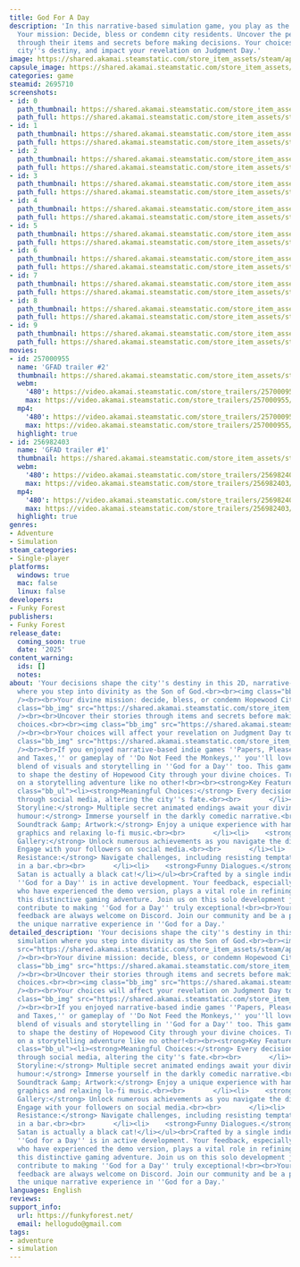 ```yaml
---
title: God For A Day
description: 'In this narrative-based simulation game, you play as the Son of God.
  Your mission: Decide, bless or condemn city residents. Uncover the person''s story
  through their items and secrets before making decisions. Your choices alter the
  city''s destiny, and impact your revelation on Judgment Day.'
image: https://shared.akamai.steamstatic.com/store_item_assets/steam/apps/2695710/header.jpg?t=1731309924
capsule_image: https://shared.akamai.steamstatic.com/store_item_assets/steam/apps/2695710/capsule_231x87.jpg?t=1731309924
categories: game
steamid: 2695710
screenshots:
- id: 0
  path_thumbnail: https://shared.akamai.steamstatic.com/store_item_assets/steam/apps/2695710/ss_bb13b474a4a465fdf35e15f4c07ceff0eb2664b1.600x338.jpg?t=1731309924
  path_full: https://shared.akamai.steamstatic.com/store_item_assets/steam/apps/2695710/ss_bb13b474a4a465fdf35e15f4c07ceff0eb2664b1.1920x1080.jpg?t=1731309924
- id: 1
  path_thumbnail: https://shared.akamai.steamstatic.com/store_item_assets/steam/apps/2695710/ss_8b679e06f472198346fd1e4c98e84c8bab9a6b0b.600x338.jpg?t=1731309924
  path_full: https://shared.akamai.steamstatic.com/store_item_assets/steam/apps/2695710/ss_8b679e06f472198346fd1e4c98e84c8bab9a6b0b.1920x1080.jpg?t=1731309924
- id: 2
  path_thumbnail: https://shared.akamai.steamstatic.com/store_item_assets/steam/apps/2695710/ss_1755db25fc1d846bea41effeecc0b50235efbab6.600x338.jpg?t=1731309924
  path_full: https://shared.akamai.steamstatic.com/store_item_assets/steam/apps/2695710/ss_1755db25fc1d846bea41effeecc0b50235efbab6.1920x1080.jpg?t=1731309924
- id: 3
  path_thumbnail: https://shared.akamai.steamstatic.com/store_item_assets/steam/apps/2695710/ss_9c4c2ab06159469eb276ec1ca51e150a9e85183b.600x338.jpg?t=1731309924
  path_full: https://shared.akamai.steamstatic.com/store_item_assets/steam/apps/2695710/ss_9c4c2ab06159469eb276ec1ca51e150a9e85183b.1920x1080.jpg?t=1731309924
- id: 4
  path_thumbnail: https://shared.akamai.steamstatic.com/store_item_assets/steam/apps/2695710/ss_09868e27d4aaf9a4aaf6d1667c3601d2b36f5d81.600x338.jpg?t=1731309924
  path_full: https://shared.akamai.steamstatic.com/store_item_assets/steam/apps/2695710/ss_09868e27d4aaf9a4aaf6d1667c3601d2b36f5d81.1920x1080.jpg?t=1731309924
- id: 5
  path_thumbnail: https://shared.akamai.steamstatic.com/store_item_assets/steam/apps/2695710/ss_581de1d046b7a263c5662296dcf12635744c92ac.600x338.jpg?t=1731309924
  path_full: https://shared.akamai.steamstatic.com/store_item_assets/steam/apps/2695710/ss_581de1d046b7a263c5662296dcf12635744c92ac.1920x1080.jpg?t=1731309924
- id: 6
  path_thumbnail: https://shared.akamai.steamstatic.com/store_item_assets/steam/apps/2695710/ss_0fad33ab19825745569658bc435dc6e5229d87b5.600x338.jpg?t=1731309924
  path_full: https://shared.akamai.steamstatic.com/store_item_assets/steam/apps/2695710/ss_0fad33ab19825745569658bc435dc6e5229d87b5.1920x1080.jpg?t=1731309924
- id: 7
  path_thumbnail: https://shared.akamai.steamstatic.com/store_item_assets/steam/apps/2695710/ss_61e1cdbbc8e3c7a2000e68e28957ecc9f4c2f3a2.600x338.jpg?t=1731309924
  path_full: https://shared.akamai.steamstatic.com/store_item_assets/steam/apps/2695710/ss_61e1cdbbc8e3c7a2000e68e28957ecc9f4c2f3a2.1920x1080.jpg?t=1731309924
- id: 8
  path_thumbnail: https://shared.akamai.steamstatic.com/store_item_assets/steam/apps/2695710/ss_3709f7735c5a5108912c66a495fe2add3761768b.600x338.jpg?t=1731309924
  path_full: https://shared.akamai.steamstatic.com/store_item_assets/steam/apps/2695710/ss_3709f7735c5a5108912c66a495fe2add3761768b.1920x1080.jpg?t=1731309924
- id: 9
  path_thumbnail: https://shared.akamai.steamstatic.com/store_item_assets/steam/apps/2695710/ss_10ea9cd12f70f47ff9d67f9d84a3596934bfb448.600x338.jpg?t=1731309924
  path_full: https://shared.akamai.steamstatic.com/store_item_assets/steam/apps/2695710/ss_10ea9cd12f70f47ff9d67f9d84a3596934bfb448.1920x1080.jpg?t=1731309924
movies:
- id: 257000955
  name: 'GFAD trailer #2'
  thumbnail: https://shared.akamai.steamstatic.com/store_item_assets/steam/apps/257000955/movie.293x165.jpg?t=1707864324
  webm:
    '480': https://video.akamai.steamstatic.com/store_trailers/257000955/movie480_vp9.webm?t=1707864324
    max: https://video.akamai.steamstatic.com/store_trailers/257000955/movie_max_vp9.webm?t=1707864324
  mp4:
    '480': https://video.akamai.steamstatic.com/store_trailers/257000955/movie480.mp4?t=1707864324
    max: https://video.akamai.steamstatic.com/store_trailers/257000955/movie_max.mp4?t=1707864324
  highlight: true
- id: 256982403
  name: 'GFAD trailer #1'
  thumbnail: https://shared.akamai.steamstatic.com/store_item_assets/steam/apps/256982403/movie.293x165.jpg?t=1703046402
  webm:
    '480': https://video.akamai.steamstatic.com/store_trailers/256982403/movie480_vp9.webm?t=1703046402
    max: https://video.akamai.steamstatic.com/store_trailers/256982403/movie_max_vp9.webm?t=1703046402
  mp4:
    '480': https://video.akamai.steamstatic.com/store_trailers/256982403/movie480.mp4?t=1703046402
    max: https://video.akamai.steamstatic.com/store_trailers/256982403/movie_max.mp4?t=1703046402
  highlight: true
genres:
- Adventure
- Simulation
steam_categories:
- Single-player
platforms:
  windows: true
  mac: false
  linux: false
developers:
- Funky Forest
publishers:
- Funky Forest
release_date:
  coming_soon: true
  date: '2025'
content_warning:
  ids: []
  notes:
about: 'Your decisions shape the city''s destiny in this 2D, narrative-based simulation
  where you step into divinity as the Son of God.<br><br><img class="bb_img" src="https://shared.akamai.steamstatic.com/store_item_assets/steam/apps/2695710/extras/gif3.gif?t=1731309924"
  /><br><br>Your divine mission: decide, bless, or condemn Hopewood City residents.<br><br><img
  class="bb_img" src="https://shared.akamai.steamstatic.com/store_item_assets/steam/apps/2695710/extras/gif1cut.gif?t=1731309924"
  /><br><br>Uncover their stories through items and secrets before making life-altering
  choices.<br><br><img class="bb_img" src="https://shared.akamai.steamstatic.com/store_item_assets/steam/apps/2695710/extras/gif2.gif?t=1731309924"
  /><br><br>Your choices will affect your revelation on Judgment Day too.<br><br><img
  class="bb_img" src="https://shared.akamai.steamstatic.com/store_item_assets/steam/apps/2695710/extras/gif4.gif?t=1731309924"
  /><br><br>If you enjoyed narrative-based indie games ''Papers, Please,'' ''Death
  and Taxes,'' or gameplay of ''Do Not Feed the Monkeys,'' you''ll love the unique
  blend of visuals and storytelling in ''God for a Day'' too. This game invites you
  to shape the destiny of Hopewood City through your divine choices. Try it and embark
  on a storytelling adventure like no other!<br><br><strong>Key Features:</strong><br><br><ul
  class="bb_ul"><li><strong>Meaningful Choices:</strong> Every decision resonates
  through social media, altering the city''s fate.<br><br>       </li><li>    <strong>Branching
  Storyline:</strong> Multiple secret animated endings await your divine choices.<br><br>       </li><li>    <strong>Dark
  humour:</strong> Immerse yourself in the darkly comedic narrative.<br><br>       </li><li>    <strong>Original
  Soundtrack &amp; Artwork:</strong> Enjoy a unique experience with hand-drawn stylized
  graphics and relaxing lo-fi music.<br><br>       </li><li>    <strong>Achievements
  Gallery:</strong> Unlock numerous achievements as you navigate the divine narrative.<br><br>       </li><li>    <strong>Kitter:</strong>
  Engage with your followers on social media.<br><br>       </li><li>    <strong>Divine
  Resistance:</strong> Navigate challenges, including resisting temptations from Satan
  in a bar.<br><br>       </li><li>    <strong>Funny Dialogues.</strong><br><br>       </li><li>    <strong>Cat:</strong>
  Satan is actually a black cat!</li></ul><br>Crafted by a single indie developer,
  ''God for a Day'' is in active development. Your feedback, especially from those
  who have experienced the demo version, plays a vital role in refining and enriching
  this distinctive gaming adventure. Join us on this solo development journey and
  contribute to making ''God for a Day'' truly exceptional!<br><br>Your thoughts and
  feedback are always welcome on Discord. Join our community and be a part of shaping
  the unique narrative experience in ''God for a Day.'
detailed_description: 'Your decisions shape the city''s destiny in this 2D, narrative-based
  simulation where you step into divinity as the Son of God.<br><br><img class="bb_img"
  src="https://shared.akamai.steamstatic.com/store_item_assets/steam/apps/2695710/extras/gif3.gif?t=1731309924"
  /><br><br>Your divine mission: decide, bless, or condemn Hopewood City residents.<br><br><img
  class="bb_img" src="https://shared.akamai.steamstatic.com/store_item_assets/steam/apps/2695710/extras/gif1cut.gif?t=1731309924"
  /><br><br>Uncover their stories through items and secrets before making life-altering
  choices.<br><br><img class="bb_img" src="https://shared.akamai.steamstatic.com/store_item_assets/steam/apps/2695710/extras/gif2.gif?t=1731309924"
  /><br><br>Your choices will affect your revelation on Judgment Day too.<br><br><img
  class="bb_img" src="https://shared.akamai.steamstatic.com/store_item_assets/steam/apps/2695710/extras/gif4.gif?t=1731309924"
  /><br><br>If you enjoyed narrative-based indie games ''Papers, Please,'' ''Death
  and Taxes,'' or gameplay of ''Do Not Feed the Monkeys,'' you''ll love the unique
  blend of visuals and storytelling in ''God for a Day'' too. This game invites you
  to shape the destiny of Hopewood City through your divine choices. Try it and embark
  on a storytelling adventure like no other!<br><br><strong>Key Features:</strong><br><br><ul
  class="bb_ul"><li><strong>Meaningful Choices:</strong> Every decision resonates
  through social media, altering the city''s fate.<br><br>       </li><li>    <strong>Branching
  Storyline:</strong> Multiple secret animated endings await your divine choices.<br><br>       </li><li>    <strong>Dark
  humour:</strong> Immerse yourself in the darkly comedic narrative.<br><br>       </li><li>    <strong>Original
  Soundtrack &amp; Artwork:</strong> Enjoy a unique experience with hand-drawn stylized
  graphics and relaxing lo-fi music.<br><br>       </li><li>    <strong>Achievements
  Gallery:</strong> Unlock numerous achievements as you navigate the divine narrative.<br><br>       </li><li>    <strong>Kitter:</strong>
  Engage with your followers on social media.<br><br>       </li><li>    <strong>Divine
  Resistance:</strong> Navigate challenges, including resisting temptations from Satan
  in a bar.<br><br>       </li><li>    <strong>Funny Dialogues.</strong><br><br>       </li><li>    <strong>Cat:</strong>
  Satan is actually a black cat!</li></ul><br>Crafted by a single indie developer,
  ''God for a Day'' is in active development. Your feedback, especially from those
  who have experienced the demo version, plays a vital role in refining and enriching
  this distinctive gaming adventure. Join us on this solo development journey and
  contribute to making ''God for a Day'' truly exceptional!<br><br>Your thoughts and
  feedback are always welcome on Discord. Join our community and be a part of shaping
  the unique narrative experience in ''God for a Day.'
languages: English
reviews:
support_info:
  url: https://funkyforest.net/
  email: hellogudo@gmail.com
tags:
- adventure
- simulation
---
```

